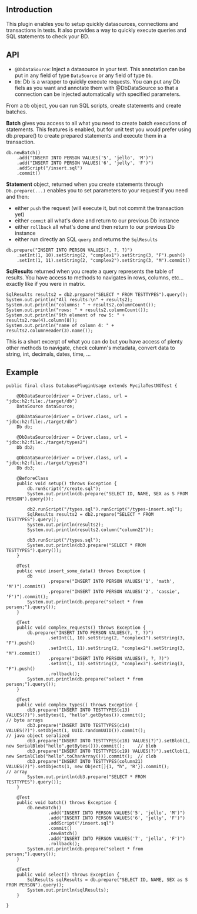 ## Introduction ##

This plugin enables you to setup quickly datasources, connections and transactions in tests. It also provides a way to quickly execute queries and SQL statements to check your BD.

## API ##

  * `@DbDataSource`: Inject a datasource in your test. This annotation can be put in any field of type `DataSource` or any field of type `Db`.
  * `Db`: Db is a wrapper to quickly execute requests. You can put any Db fiels as you want and annotate them with @DbDataSource so that a connection can be injected automatically with specified parameters.

From a `Db` object, you can run SQL scripts, create statements and create batches.

**Batch** gives you access to all what you need to create batch executions of statements. This features is enabled, but for unit test you would prefer using db.prepare() to create prepared statements and execute them in a transaction.

```
db.newBatch()
	.add("INSERT INTO PERSON VALUES('5', 'jello', 'M')")
	.add("INSERT INTO PERSON VALUES('6', 'jelly', 'F')")
	.addScript("/insert.sql")
	.commit()
```

**Statement** object, returned when you create statements through `Db.prepare(...)` enables you to set parameters to your request if you need and then:
  * either `push` the request (will execute it, but not commit the transaction yet)
  * either `commit` all what's done and return to our previous Db instance
  * either `rollback` all what's done and then return to our previous Db instance
  * either run directly an SQL `query` and returns the `SqlResults`

```
db.prepare("INSERT INTO PERSON VALUES(?, ?, ?)")
    .setInt(1, 10).setString(2, "complex1").setString(3, "F").push()
	.setInt(1, 11).setString(2, "complex2").setString(3, "M").commit()
```

**SqlResults** returned when you create a query represents the table of results. You have access to  methods to navigates in rows, columns, etc... exactly like if you were in matrix.

```
SqlResults results2 = db2.prepare("SELECT * FROM TESTTYPES").query();
System.out.println("All results:\n" + results2);
System.out.println("columns: " + results2.columnCount());
System.out.println("rows: " + results2.columnCount());
System.out.println("9th element of row 5: " + results2.row(4).column(8));
System.out.println("name of column 4: " + results2.columnHeader(3).name());
```

This is a short excerpt of what you can do but you have access of plenty other methods to navigate, check column's metadata, convert data to string, int, decimals, dates, time, ...

## Example ##

```
public final class DatabasePluginUsage extends MycilaTestNGTest {

    @DbDataSource(driver = Driver.class, url = "jdbc:h2:file:./target/db")
    DataSource dataSource;

    @DbDataSource(driver = Driver.class, url = "jdbc:h2:file:./target/db")
    Db db;

    @DbDataSource(driver = Driver.class, url = "jdbc:h2:file:./target/types2")
    Db db2;

    @DbDataSource(driver = Driver.class, url = "jdbc:h2:file:./target/types3")
    Db db3;

    @BeforeClass
    public void setup() throws Exception {
        db.runScript("/create.sql");
        System.out.println(db.prepare("SELECT ID, NAME, SEX as S FROM PERSON").query());

        db2.runScript("/types.sql").runScript("/types-insert.sql");
        SqlResults results2 = db2.prepare("SELECT * FROM TESTTYPES").query();
        System.out.println(results2);
        System.out.println(results2.column("column21"));

        db3.runScript("/types.sql");
        System.out.println(db3.prepare("SELECT * FROM TESTTYPES").query());
    }

    @Test
    public void insert_some_data() throws Exception {
        db
                .prepare("INSERT INTO PERSON VALUES('1', 'math', 'M')").commit()
                .prepare("INSERT INTO PERSON VALUES('2', 'cassie', 'F')").commit();
        System.out.println(db.prepare("select * from person;").query());
    }

    @Test
    public void complex_requests() throws Exception {
        db.prepare("INSERT INTO PERSON VALUES(?, ?, ?)")
                .setInt(1, 10).setString(2, "complex1").setString(3, "F").push()
                .setInt(1, 11).setString(2, "complex2").setString(3, "M").commit()
                .prepare("INSERT INTO PERSON VALUES(?, ?, ?)")
                .setInt(1, 13).setString(2, "complex3").setString(3, "F").push()
                .rollback();
        System.out.println(db.prepare("select * from person;").query());
    }

    @Test
    public void complex_types() throws Exception {
        db3.prepare("INSERT INTO TESTTYPES(c13) VALUES(?)").setBytes(1, "hello".getBytes()).commit();                    // byte arrays
        db3.prepare("INSERT INTO TESTTYPES(c14) VALUES(?)").setObject(1, UUID.randomUUID()).commit();                    // java object seralized
        db3.prepare("INSERT INTO TESTTYPES(c18) VALUES(?)").setBlob(1, new SerialBlob("hello".getBytes())).commit();     // blob
        db3.prepare("INSERT INTO TESTTYPES(c19) VALUES(?)").setClob(1, new SerialClob("hello".toCharArray())).commit();  // clob
        db3.prepare("INSERT INTO TESTTYPES(column21) VALUES(?)").setObjects(1, new Object[]{1, "h", 'R'}).commit();           // array
        System.out.println(db3.prepare("SELECT * FROM TESTTYPES").query());
    }

    @Test
    public void batch() throws Exception {
        db.newBatch()
                .add("INSERT INTO PERSON VALUES('5', 'jello', 'M')")
                .add("INSERT INTO PERSON VALUES('6', 'jelly', 'F')")
                .addScript("/insert.sql")
                .commit()
                .newBatch()
                .add("INSERT INTO PERSON VALUES('7', 'jella', 'F')")
                .rollback();
        System.out.println(db.prepare("select * from person;").query());
    }

    @Test
    public void select() throws Exception {
        SqlResults sqlResults = db.prepare("SELECT ID, NAME, SEX as S FROM PERSON").query();
        System.out.println(sqlResults);
    }

}
```